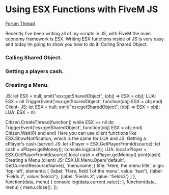 # Using ESX Functions with FiveM JS

[Forum Thread]()

Recently I've been writing all of my scripts in JS, with FiveM the main economy framework is ESX. Writing ESX functions inside of JS is very easy and today Im going to show you how to do it!
Calling Shared Object.


### Calling Shared Object.
### Getting a players cash.
### Creating a Menu.

JS:
let ESX = null;
emit("esx:getSharedObject", (obj) => ESX = obj);
LUA:
ESX = nil
TriggerEvent('esx:getSharedObject', function(obj) ESX = obj end)
Client-
JS:
let ESX = null;
emit("esx:getSharedObject", (obj) => ESX = obj);
LUA:
ESX = nil

Citizen.CreateThread(function()
while ESX == nil do
TriggerEvent('esx:getSharedObject', function(obj) ESX = obj end)
Citizen.Wait(0)
end
end)
Here you can use client functions like ESX.ShowNotification, which is the same for LUA and JS.
Getting a xPlayer's cash (server)
JS:
let xPlayer = ESX.GetPlayerFromId(source);
let cash = xPlayer.getMoney();
console.log(cash);
LUA:
local xPlayer = ESX.GetPlayerFromId(source)
local cash = xPlayer.getMoney()
print(cash)
Creating a Menu (client)
JS:
ESX.UI.Menu.Open('default', GetCurrentResourceName(), 'menuname',{
title: 'Here, the menu title',
align: 'top-left',
elements: [
{label: 'Here, field 1 of the menu', value: 'test'},
{label: 'Fields 2', value:'fields2'},
{label: 'Fields 3', value: 'fields3'}
]
}, function(data, menu) {
console.log(data.current.value);
}, function(data, menu) {
menu.close();
});
